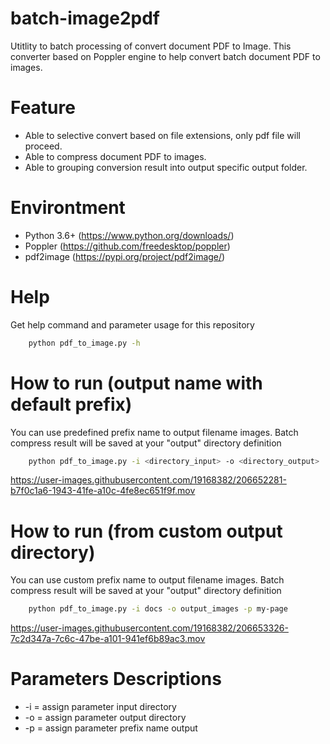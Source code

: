 # batch-image2pdf
Utitlity to batch processing of convert document PDF to Image. This converter based on Poppler engine to help convert batch document PDF to images.

# Feature
- Able to selective convert based on file extensions, only pdf file will proceed.
- Able to compress document PDF to images.
- Able to grouping conversion result into output specific output folder.

# Environtment
- Python 3.6+ (https://www.python.org/downloads/)
- Poppler (https://github.com/freedesktop/poppler)
- pdf2image (https://pypi.org/project/pdf2image/)

# Help
Get help command and parameter usage for this repository
```bash
    python pdf_to_image.py -h
```

# How to run (output name with default prefix)
You can use predefined prefix name to output filename images. Batch compress result will be saved at your "output" directory definition
```bash
    python pdf_to_image.py -i <directory_input> -o <directory_output>
```

https://user-images.githubusercontent.com/19168382/206652281-b7f0c1a6-1943-41fe-a10c-4fe8ec651f9f.mov



# How to run (from custom output directory)
You can use custom prefix name to output filename images. Batch compress result will be saved at your "output" directory definition
```bash
    python pdf_to_image.py -i docs -o output_images -p my-page
```

https://user-images.githubusercontent.com/19168382/206653326-7c2d347a-7c6c-47be-a101-941ef6b89ac3.mov


# Parameters Descriptions
- -i = assign parameter input directory
- -o = assign parameter output directory
- -p = assign parameter prefix name output


